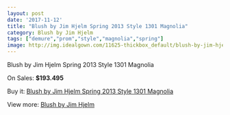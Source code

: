 ```yaml
---
layout: post
date: '2017-11-12'
title: "Blush by Jim Hjelm Spring 2013 Style 1301 Magnolia"
category: Blush by Jim Hjelm
tags: ["demure","prom","style","magnolia","spring"]
image: http://img.idealgown.com/11625-thickbox_default/blush-by-jim-hjelm-spring-2013-style-1301-magnolia.jpg
---
```

Blush by Jim Hjelm Spring 2013 Style 1301 Magnolia

On Sales: **$193.495**
<a href="https://www.idealgown.com/en/blush-by-jim-hjelm/4734-blush-by-jim-hjelm-spring-2013-style-1301-magnolia.html"><amp-img layout="responsive" width="600" height="600" src="//img.idealgown.com/11625-thickbox_default/blush-by-jim-hjelm-spring-2013-style-1301-magnolia.jpg" alt="Blush by Jim Hjelm Spring 2013 Style 1301 Magnolia 0" /></a>
<a href="https://www.idealgown.com/en/blush-by-jim-hjelm/4734-blush-by-jim-hjelm-spring-2013-style-1301-magnolia.html"><amp-img layout="responsive" width="600" height="600" src="//img.idealgown.com/11627-thickbox_default/blush-by-jim-hjelm-spring-2013-style-1301-magnolia.jpg" alt="Blush by Jim Hjelm Spring 2013 Style 1301 Magnolia 1" /></a>
<a href="https://www.idealgown.com/en/blush-by-jim-hjelm/4734-blush-by-jim-hjelm-spring-2013-style-1301-magnolia.html"><amp-img layout="responsive" width="600" height="600" src="//img.idealgown.com/11626-thickbox_default/blush-by-jim-hjelm-spring-2013-style-1301-magnolia.jpg" alt="Blush by Jim Hjelm Spring 2013 Style 1301 Magnolia 2" /></a>

Buy it: [Blush by Jim Hjelm Spring 2013 Style 1301 Magnolia](https://www.idealgown.com/en/blush-by-jim-hjelm/4734-blush-by-jim-hjelm-spring-2013-style-1301-magnolia.html "Blush by Jim Hjelm Spring 2013 Style 1301 Magnolia")

View more: [Blush by Jim Hjelm](https://www.idealgown.com/en/58-blush-by-jim-hjelm "Blush by Jim Hjelm")